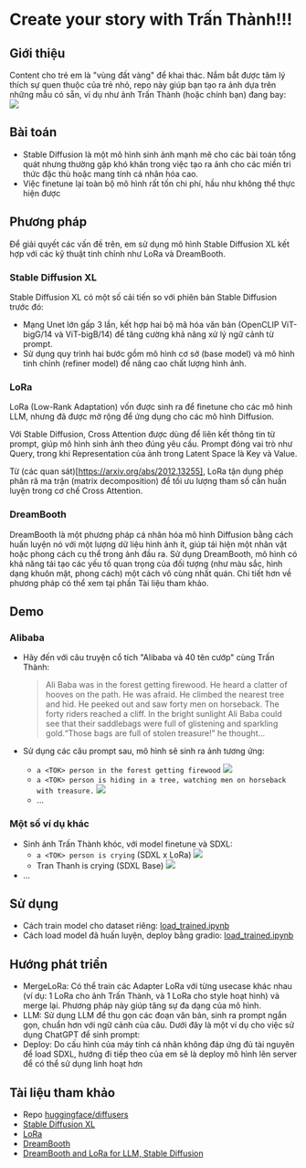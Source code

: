 # Create your story with Trấn Thành!!!
## Giới thiệu
Content cho trẻ em là "vùng đất vàng" để khai thác. Nắm bắt được tâm lý thích sự quen thuộc của trẻ nhỏ, repo này giúp bạn tạo ra ảnh dựa trên những mẫu có sẵn, ví dụ như ảnh Trấn Thành (hoặc chính bạn) đang bay:
![](./img/flying.png)

## Bài toán
- Stable Diffusion là một mô hình sinh ảnh mạnh mẽ cho các bài toán tổng quát nhưng thường gặp khó khăn trong việc tạo ra ảnh cho các miền tri thức đặc thù hoặc mang tính cá nhân hóa cao.
- Việc finetune lại toàn bộ mô hình rất tốn chi phí, hầu như không thể thực hiện được

## Phương pháp
Để giải quyết các vấn đề trên, em sử dụng mô hình Stable Diffusion XL kết hợp với các kỹ thuật tinh chỉnh như LoRa và DreamBooth.

### Stable Diffusion XL
Stable Diffusion XL có một số cải tiến so với phiên bản Stable Diffusion trước đó:
- Mạng Unet lớn gấp 3 lần, kết hợp hai bộ mã hóa văn bản (OpenCLIP ViT-bigG/14 và ViT-bigB/14) để tăng cường khả năng xử lý ngữ cảnh từ prompt.
- Sử dụng quy trình hai bước gồm mô hình cơ sở (base model) và mô hình tinh chỉnh (refiner model) để nâng cao chất lượng hình ảnh.

### LoRa
LoRa (Low-Rank Adaptation) vốn được sinh ra để finetune cho các mô hình LLM, nhưng đã được mở rộng để ứng dụng cho các mô hình Diffusion. 

Với Stable Diffusion, Cross Attention được dùng để liên kết thông tin từ prompt, giúp mô hình sinh ảnh theo đúng yêu cầu. Prompt đóng vai trò như Query, trong khi Representation của ảnh trong Latent Space là Key và Value.

Từ (các quan sát)[https://arxiv.org/abs/2012.13255], LoRa tận dụng phép phân rã ma trận (matrix decomposition) để tối ưu lượng tham số cần huấn luyện trong cơ chế Cross Attention. 

### DreamBooth
DreamBooth là một phương pháp cá nhân hóa mô hình Diffusion bằng cách huấn luyện nó với một lượng dữ liệu hình ảnh ít, giúp tái hiện một nhân vật hoặc phong cách cụ thể trong ảnh đầu ra.
Sử dụng DreamBooth, mô hình có khả năng tái tạo các yếu tố quan trọng của đối tượng (như màu sắc, hình dạng khuôn mặt, phong cách) một cách vô cùng nhất quán.
Chi tiết hơn về phương pháp có thể xem tại phần Tài liệu tham khảo.

## Demo
### Alibaba
- Hãy đến với câu truyện cổ tích "Alibaba và 40 tên cướp" cùng Trấn Thành:
  >Ali Baba was in the forest getting firewood.
He heard a clatter of hooves on the path. He was afraid. He climbed the nearest tree and hid.
He peeked out and saw forty men on horseback.
The forty riders reached a cliff. In the bright sunlight Ali Baba could see that their saddlebags were full of glistening and sparkling gold.“Those bags are full of stolen treasure!” he thought...

- Sử dụng các câu prompt sau, mô hình sẽ sinh ra ảnh tương ứng: 
  - ```a <TOK> person in the forest getting firewood```
![](./img/2.png)
  - ```a <TOK> person is hiding in a tree, watching men on horseback with treasure.``` 
![](./img/1.png)
  - ...

### Một số ví dụ khác
- Sinh ảnh Trấn Thành khóc, với model finetune và SDXL:
  - ```a <TOK> person is crying``` (SDXL x LoRa)
![](./img/crying.png)
  - Tran Thanh is crying (SDXL Base)
![](./img/crying.jpg)
- ...
## Sử dụng
- Cách train model cho dataset riêng: [load_trained.ipynb](https://github.com/ttb06/diffusers/blob/main/load_trained.ipynb)
- Cách load model đã huấn luyện, deploy bằng gradio: [load_trained.ipynb](https://github.com/ttb06/diffusers/blob/main/load_trained.ipynb)

## Hướng phát triển
- MergeLoRa: Có thể train các Adapter LoRa với từng usecase khác nhau (ví dụ: 1 LoRa cho ảnh Trấn Thành, và 1 LoRa cho style hoạt hình) và merge lại. 
Phương pháp này giúp tăng sự đa dạng của mô hình. 
- LLM: Sử dụng LLM để thu gọn các đoạn văn bản, sinh ra prompt ngắn gọn, chuẩn hơn với ngữ cảnh của câu. Dưới đây là một ví dụ cho việc sử dụng ChatGPT để sinh prompt:
- Deploy: Do cấu hình của máy tính cá nhân không đáp ứng đủ tài nguyên để load SDXL, hướng đi tiếp theo của em sẽ là deploy mô hình lên server để có thể sử dụng linh hoạt hơn

## Tài liệu tham khảo
- Repo [huggingface/diffusers](https://github.com/huggingface/diffusers)
- [Stable Diffusion XL](https://huggingface.co/stabilityai/stable-diffusion-xl-base-1.0)
- [LoRa](https://arxiv.org/abs/2106.09685)
- [DreamBooth](https://dreambooth.github.io/)
- [DreamBooth and LoRa for LLM, Stable Diffusion](https://huggingface.co/docs/diffusers/v0.19.3/training/lora#dreambooth)